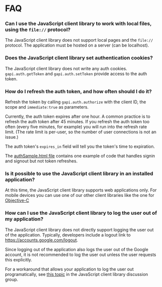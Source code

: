 # FAQ

### Can I use the JavaScript client library to work with local files, using the `file://` protocol?

The JavaScript client library does not support local pages and the `file://` protocol. The application must be hosted on a server (can be localhost).

### Does the JavaScript client library set authentication cookies?

The JavaScript client library does not write any auth cookies. `gapi.auth.getToken` and `gapi.auth.setToken` provide access to the auth token.

### How do I refresh the auth token, and how often should I do it?

Refresh the token by calling `gapi.auth.authorize` with the client ID, the scope and `immediate:true` as parameters.

Currently, the auth token expires after one hour. A common practice is to refresh the auth token after 45 minutes. If you refresh the auth token too often (every five minutes, for example) you will run into the refresh rate limit. (The rate limit is per-user, so the number of user connections is not an issue.)

The auth token's `expires_in` field will tell you the token's time to expiration.

The [authSample.html file](https://github.com/google/google-api-javascript-client/blob/master/samples/authSample.html) contains one example of code that handles signin and signout but not token refreshes.

### Is it possible to use the JavaScript client library in an installed application?

At this time, the JavaScript client library supports web applications only. For mobile devices you can use one of our other client libraries like the one for [Objective-C](http://code.google.com/p/google-api-objectivec-client/)

### How can I use the JavaScript client library to log the user out of my application?

The JavaScript client library does not directly support logging the user out of the application. Typically, developers include a logout link to https://accounts.google.com/logout.

Since logging out of the application also logs the user out of the Google account, it is not recommended to log the user out unless the user requests this explicitly.

For a workaround that allows your application to log the user out programatically, see [this topic](https://groups.google.com/forum/?fromgroups=#!topic/google-api-javascript-client/PCs8xXV4wxk) in the JavaScript client library discussion group.
